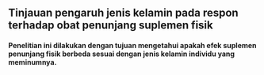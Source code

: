 ## Tinjauan pengaruh jenis kelamin pada respon terhadap obat penunjang suplemen fisik
#### Penelitian ini dilakukan dengan tujuan mengetahui apakah efek suplemen penunjang fisik berbeda sesuai dengan jenis kelamin individu yang meminumnya.
